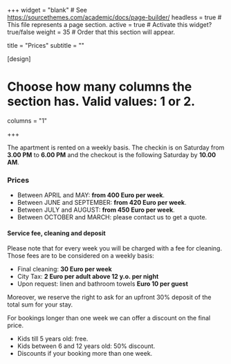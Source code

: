 +++
widget = "blank"  # See https://sourcethemes.com/academic/docs/page-builder/
headless = true  # This file represents a page section.
active = true  # Activate this widget? true/false
weight = 35  # Order that this section will appear.

title = "Prices"
subtitle = ""

[design]
  # Choose how many columns the section has. Valid values: 1 or 2.
  columns = "1"

+++

The apartment is rented on a weekly basis. The checkin is on Saturday from **3.00 PM** to **6.00 PM** and the checkout is the following Saturday by **10.00 AM**.

### Prices

* Between APRIL and MAY: **from 400 Euro per week**.
* Between JUNE and SEPTEMBER: **from 420 Euro per week**.
* Between JULY and AUGUST: **from 450 Euro per week**.
* Between OCTOBER and MARCH: please contact us to get a quote.

#### Service fee, cleaning and deposit

Please note that for every week you will be charged with a fee for cleaning. Those fees are to be considered on a weekly basis:

* Final cleaning: **30 Euro per week**
* City Tax: **2 Euro per adult above 12 y.o. per night**
* Upon request: linen and bathroom towels **Euro 10 per guest**

Moreover, we reserve the right to ask for an upfront 30% deposit of the total sum for your stay.

For bookings longer than one week we can offer a discount on the final price.

* Kids till 5 years old: free.
* Kids between 6 and 12 years old: 50% discount.
* Discounts if your booking more than one week.
